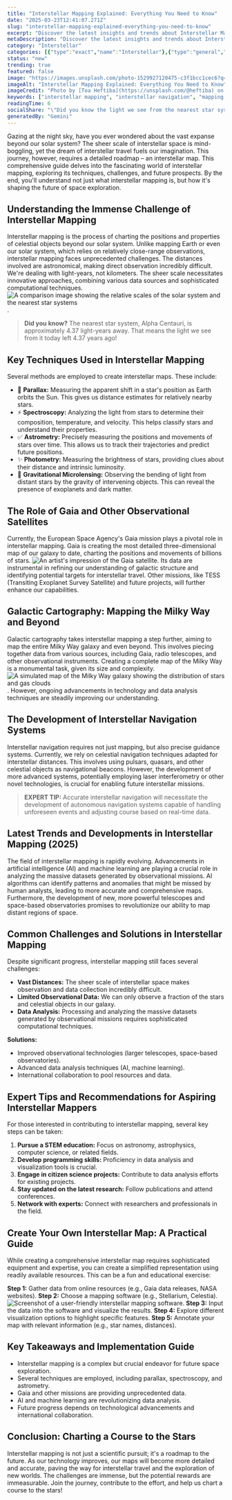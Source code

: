 ```yaml
---
title: "Interstellar Mapping Explained: Everything You Need to Know"
date: "2025-03-23T12:41:07.271Z"
slug: "interstellar-mapping-explained-everything-you-need-to-know"
excerpt: "Discover the latest insights and trends about Interstellar Mapping. This comprehensive guide covers everything you need to know about Interstellar Mapping in 2025."
metaDescription: "Discover the latest insights and trends about Interstellar Mapping. This comprehensive guide covers everything you need to know about Interstellar Mapping ..."
category: "Interstellar"
categories: [{"type":"exact","name":"Interstellar"},{"type":"general","name":"Astronomy"},{"type":"medium","name":"Astrophysics"},{"type":"specific","name":"Celestial Cartography"},{"type":"niche","name":"Star Cluster Mapping"}]
status: "new"
trending: true
featured: false
image: "https://images.unsplash.com/photo-1529927120475-c3f1bcc1cec6?q=85&w=1200&fit=max&fm=webp&auto=compress"
imageAlt: "Interstellar Mapping Explained: Everything You Need to Know"
imageCredit: "Photo by [Toa Heftiba](https://unsplash.com/@heftiba) on Unsplash"
keywords: ["interstellar mapping", "interstellar navigation", "mapping the galaxy", "galactic cartography", "interstellar travel map", "best interstellar map software", "buy interstellar map", "how to map interstellar space", "interstellar mapping techniques", "create your own interstellar map"]
readingTime: 6
socialShare: "\"Did you know the light we see from the nearest star system left over four years ago? Interstellar mapping helps us bridge these unimaginable distances.\""
generatedBy: "Gemini"
---
```




Gazing at the night sky, have you ever wondered about the vast expanse beyond our solar system?  The sheer scale of interstellar space is mind-boggling, yet the dream of interstellar travel fuels our imagination.  This journey, however, requires a detailed roadmap – an interstellar map. This comprehensive guide delves into the fascinating world of interstellar mapping, exploring its techniques, challenges, and future prospects.  By the end, you'll understand not just what interstellar mapping is, but how it's shaping the future of space exploration.

## Understanding the Immense Challenge of Interstellar Mapping

Interstellar mapping is the process of charting the positions and properties of celestial objects beyond our solar system. Unlike mapping Earth or even our solar system, which relies on relatively close-range observations, interstellar mapping faces unprecedented challenges. The distances involved are astronomical, making direct observation incredibly difficult.  We're dealing with light-years, not kilometers.  The sheer scale necessitates innovative approaches, combining various data sources and sophisticated computational techniques. ![A comparison image showing the relative scales of the solar system and the nearest star systems](https://images.unsplash.com/photo-1529927120475-c3f1bcc1cec6?q=85&w=1200&fit=max&fm=webp&auto=compress).

> **Did you know?**  The nearest star system, Alpha Centauri, is approximately 4.37 light-years away.  That means the light we see from it today left 4.37 years ago!

## Key Techniques Used in Interstellar Mapping

Several methods are employed to create interstellar maps. These include:

* 🔑 **Parallax:** Measuring the apparent shift in a star's position as Earth orbits the Sun. This gives us distance estimates for relatively nearby stars.
* ⚡ **Spectroscopy:** Analyzing the light from stars to determine their composition, temperature, and velocity. This helps classify stars and understand their properties.
* ✅ **Astrometry:** Precisely measuring the positions and movements of stars over time.  This allows us to track their trajectories and predict future positions.
* ✨ **Photometry:** Measuring the brightness of stars, providing clues about their distance and intrinsic luminosity.
* 🔭 **Gravitational Microlensing:** Observing the bending of light from distant stars by the gravity of intervening objects.  This can reveal the presence of exoplanets and dark matter.

## The Role of Gaia and Other Observational Satellites

Currently, the European Space Agency's Gaia mission plays a pivotal role in interstellar mapping.  Gaia is creating the most detailed three-dimensional map of our galaxy to date, charting the positions and movements of billions of stars.  ![An artist's impression of the Gaia satellite](https://images.unsplash.com/photo-1523116081557-cb235e1faf93?q=85&w=1200&fit=max&fm=webp&auto=compress). Its data are instrumental in refining our understanding of galactic structure and identifying potential targets for interstellar travel.  Other missions, like TESS (Transiting Exoplanet Survey Satellite) and future projects, will further enhance our capabilities.

## Galactic Cartography: Mapping the Milky Way and Beyond

Galactic cartography takes interstellar mapping a step further, aiming to map the entire Milky Way galaxy and even beyond. This involves piecing together data from various sources, including Gaia, radio telescopes, and other observational instruments.  Creating a complete map of the Milky Way is a monumental task, given its size and complexity.  ![A simulated map of the Milky Way galaxy showing the distribution of stars and gas clouds](https://images.unsplash.com/photo-1531403009284-440f080d1e12?q=85&w=1200&fit=max&fm=webp&auto=compress).  However, ongoing advancements in technology and data analysis techniques are steadily improving our understanding.

##  The Development of Interstellar Navigation Systems

Interstellar navigation requires not just mapping, but also precise guidance systems.  Currently, we rely on celestial navigation techniques adapted for interstellar distances.  This involves using pulsars, quasars, and other celestial objects as navigational beacons.  However, the development of more advanced systems, potentially employing laser interferometry or other novel technologies, is crucial for enabling future interstellar missions.

> **EXPERT TIP:** Accurate interstellar navigation will necessitate the development of autonomous navigation systems capable of handling unforeseen events and adjusting course based on real-time data.

## Latest Trends and Developments in Interstellar Mapping (2025)

The field of interstellar mapping is rapidly evolving.  Advancements in artificial intelligence (AI) and machine learning are playing a crucial role in analyzing the massive datasets generated by observational missions.  AI algorithms can identify patterns and anomalies that might be missed by human analysts, leading to more accurate and comprehensive maps.  Furthermore, the development of new, more powerful telescopes and space-based observatories promises to revolutionize our ability to map distant regions of space.

## Common Challenges and Solutions in Interstellar Mapping

Despite significant progress, interstellar mapping still faces several challenges:

* **Vast Distances:** The sheer scale of interstellar space makes observation and data collection incredibly difficult.
* **Limited Observational Data:**  We can only observe a fraction of the stars and celestial objects in our galaxy.
* **Data Analysis:** Processing and analyzing the massive datasets generated by observational missions requires sophisticated computational techniques.

**Solutions:**

* Improved observational technologies (larger telescopes, space-based observatories).
* Advanced data analysis techniques (AI, machine learning).
* International collaboration to pool resources and data.

## Expert Tips and Recommendations for Aspiring Interstellar Mappers

For those interested in contributing to interstellar mapping, several key steps can be taken:

1. **Pursue a STEM education:** Focus on astronomy, astrophysics, computer science, or related fields.
2. **Develop programming skills:** Proficiency in data analysis and visualization tools is crucial.
3. **Engage in citizen science projects:** Contribute to data analysis efforts for existing projects.
4. **Stay updated on the latest research:** Follow publications and attend conferences.
5. **Network with experts:** Connect with researchers and professionals in the field.

## Create Your Own Interstellar Map: A Practical Guide

While creating a comprehensive interstellar map requires sophisticated equipment and expertise, you can create a simplified representation using readily available resources.  This can be a fun and educational exercise:

**Step 1:** Gather data from online resources (e.g., Gaia data releases, NASA websites).
**Step 2:** Choose a mapping software (e.g., Stellarium, Celestia).  ![Screenshot of a user-friendly interstellar mapping software](https://images.unsplash.com/photo-1532154066703-3973764c81fe?q=85&w=1200&fit=max&fm=webp&auto=compress).
**Step 3:** Input the data into the software and visualize the results.
**Step 4:**  Explore different visualization options to highlight specific features.
**Step 5:**  Annotate your map with relevant information (e.g., star names, distances).

## Key Takeaways and Implementation Guide

* Interstellar mapping is a complex but crucial endeavor for future space exploration.
* Several techniques are employed, including parallax, spectroscopy, and astrometry.
* Gaia and other missions are providing unprecedented data.
* AI and machine learning are revolutionizing data analysis.
* Future progress depends on technological advancements and international collaboration.

## Conclusion: Charting a Course to the Stars

Interstellar mapping is not just a scientific pursuit; it's a roadmap to the future. As our technology improves, our maps will become more detailed and accurate, paving the way for interstellar travel and the exploration of new worlds. The challenges are immense, but the potential rewards are immeasurable.  Join the journey, contribute to the effort, and help us chart a course to the stars!

